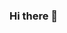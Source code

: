 ### Hi there 👋

<!--
**helayounsi/helayounsi** is a ✨ _special_ ✨ repository because its `README.md` (this file) appears on your GitHub profile.

Here are some ideas to get you started:

- 🔭 I’m currently working on improving my software developpement technical skills.
- 🌱 I’m currently learning View as a front end technology.
- 👯 I’m looking to collaborate on open source.
- 🤔 I’m looking for help with learning python.
- 💬 Ask me about soft skills 
- 📫 How to reach me on linkedIn: in/héla-younsi
- 😄 Pronouns: She/her
- ⚡ Fun fact: I can sleep everywhere !!! :)
-->
